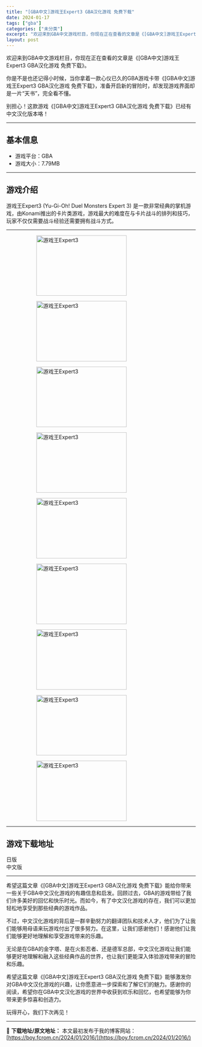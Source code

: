```yaml
---
title: "[GBA中文]游戏王Expert3 GBA汉化游戏 免费下载"
date: 2024-01-17
tags: ["gba"]
categories: ["未分类"]
excerpt: "欢迎来到GBA中文游戏栏目，你现在正在查看的文章是《[GBA中文]游戏王Expert3 GBA汉化游戏 免费下载》。 你是不是也还记得小时候，当你拿着一款心仪已久的GBA游戏卡带《[GBA中文]游戏王Expert3 GBA汉化游戏 免费下载》，准备开启新的冒险时，却发现游戏界面却是一片“天书”，完全&hellip;"
layout: post
---
```


欢迎来到GBA中文游戏栏目，你现在正在查看的文章是《[GBA中文]游戏王Expert3 GBA汉化游戏 免费下载》。

你是不是也还记得小时候，当你拿着一款心仪已久的GBA游戏卡带《[GBA中文]游戏王Expert3 GBA汉化游戏 免费下载》，准备开启新的冒险时，却发现游戏界面却是一片“天书”，完全看不懂。

别担心！这款游戏《[GBA中文]游戏王Expert3 GBA汉化游戏 免费下载》已经有中文汉化版本咯！ <hr><h2>&#22522;&#26412;&#20449;&#24687;</h2> <ul><li>&#28216;&#25103;&#24179;&#21488;&#65306;GBA</li> <li>&#28216;&#25103;&#22823;&#23567;&#65306;7.79MB</li> </ul><hr><h2>&#28216;&#25103;&#20171;&#32461;</h2> <p>&#28216;&#25103;&#29579;Expert3 (Yu-Gi-Oh! Duel Monsters Expert 3) &#26159;&#19968;&#27454;&#38750;&#24120;&#32463;&#20856;&#30340;&#25484;&#26426;&#28216;&#25103;&#65292;&#30001;Konami&#25512;&#20986;&#30340;&#21345;&#29255;&#31867;&#28216;&#25103;&#65292;&#28216;&#25103;&#26368;&#22823;&#30340;&#38590;&#24230;&#22312;&#19982;&#21345;&#29255;&#25112;&#26007;&#30340;&#25490;&#21015;&#21644;&#25216;&#24039;&#65292;&#29609;&#23478;&#19981;&#20165;&#20165;&#38656;&#35201;&#25112;&#26007;&#32463;&#39564;&#36824;&#38656;&#35201;&#25317;&#26377;&#25112;&#26007;&#26041;&#24335;&#12290;</p> <hr><figure><figure><img loading="lazy" decoding="async" width="240" height="160" data-id="4975" src="https://boy.fcrom.cn/wp-content/uploads/2024/01/20240116_65a63d89924bc.png" title="&#28216;&#25103;&#29579;Expert3-1" alt="游戏王Expert3"></figure><figure><img loading="lazy" decoding="async" width="240" height="160" data-id="4972" src="https://boy.fcrom.cn/wp-content/uploads/2024/01/20240116_65a63d89bee4e.png" title="&#28216;&#25103;&#29579;Expert3-2" alt="游戏王Expert3"></figure><figure><img loading="lazy" decoding="async" width="240" height="160" data-id="4976" src="https://boy.fcrom.cn/wp-content/uploads/2024/01/20240116_65a63d89e2ff3.png" title="&#28216;&#25103;&#29579;Expert3-3" alt="游戏王Expert3"></figure><figure><img loading="lazy" decoding="async" width="240" height="160" data-id="4968" src="https://boy.fcrom.cn/wp-content/uploads/2024/01/20240116_65a63d8a0c36d.png" title="&#28216;&#25103;&#29579;Expert3-4" alt="游戏王Expert3"></figure><figure><img loading="lazy" decoding="async" width="240" height="160" data-id="4969" src="https://boy.fcrom.cn/wp-content/uploads/2024/01/20240116_65a63d8a39b61.png" title="&#28216;&#25103;&#29579;Expert3" alt="游戏王Expert3"></figure><figure><img loading="lazy" decoding="async" width="240" height="160" data-id="4971" src="https://boy.fcrom.cn/wp-content/uploads/2024/01/20240116_65a63d8a66db8.png" title="&#28216;&#25103;&#29579;Expert3" alt="游戏王Expert3"></figure><figure><img loading="lazy" decoding="async" width="240" height="160" data-id="4970" src="https://boy.fcrom.cn/wp-content/uploads/2024/01/20240116_65a63d8a8ac20.png" title="&#28216;&#25103;&#29579;Expert3" alt="游戏王Expert3"></figure><figure><img loading="lazy" decoding="async" width="240" height="160" data-id="4973" src="https://boy.fcrom.cn/wp-content/uploads/2024/01/20240116_65a63d8aae307.png" title="&#28216;&#25103;&#29579;Expert3" alt="游戏王Expert3"></figure><figure><img loading="lazy" decoding="async" width="240" height="160" data-id="4974" src="https://boy.fcrom.cn/wp-content/uploads/2024/01/20240116_65a63d8adb970.png" title="&#28216;&#25103;&#29579;Expert3" alt="游戏王Expert3"></figure></figure><hr><h2>&#28216;&#25103;&#19979;&#36733;&#22320;&#22336;</h2> <div><div> <div> <span></span><span>&#26085;&#29256;</span></div> <div> <span></span><span>&#20013;&#25991;&#29256;</span></div> </div></div> <hr>希望这篇文章《[GBA中文]游戏王Expert3 GBA汉化游戏 免费下载》能给你带来一些关于GBA中文汉化游戏的有趣信息和启发。回顾过去，GBA的游戏带给了我们许多美好的回忆和快乐时光。而如今，有了中文汉化游戏的存在，我们可以更加轻松地享受到那些经典的游戏作品。

不过，中文汉化游戏的背后是一群辛勤努力的翻译团队和技术人才，他们为了让我们能够用母语来玩游戏付出了很多努力。在这里，让我们感谢他们！感谢他们让我们能够更好地理解和享受游戏带来的乐趣。

无论是在GBA的金字塔、是在火影忍者、还是德军总部，中文汉化游戏让我们能够更好地理解和融入这些经典作品的世界，也让我们更能深入体验游戏带来的冒险和乐趣。

希望这篇文章《[GBA中文]游戏王Expert3 GBA汉化游戏 免费下载》能够激发你对GBA中文汉化游戏的兴趣，让你愿意进一步探索和了解它们的魅力。感谢你的阅读，希望你在GBA中文汉化游戏的世界中收获到欢乐和回忆，也希望能够为你带来更多惊喜和创造力。

玩得开心，我们下次再见！

---
📖 **下载地址/原文地址：** 本文最初发布于我的博客网站：[https://boy.fcrom.cn/2024/01/2016/](https://boy.fcrom.cn/2024/01/2016/)
